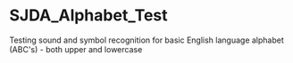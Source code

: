 # SJDA_Alphabet_Test
Testing sound and symbol recognition for basic English language alphabet (ABC's) - both upper and lowercase
